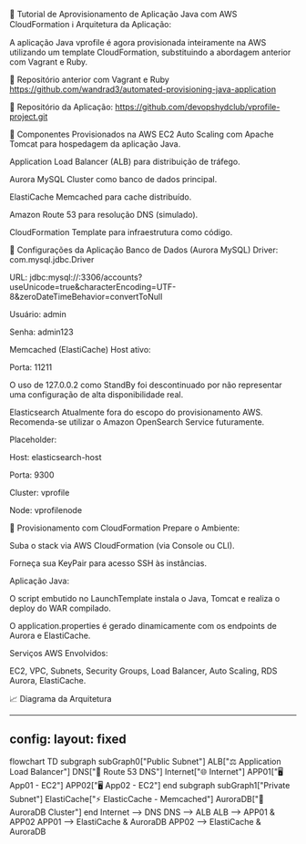 📘 Tutorial de Aprovisionamento de Aplicação Java com AWS CloudFormation
ℹ️ Arquitetura da Aplicação:

A aplicação Java vprofile é agora provisionada inteiramente na AWS utilizando um template CloudFormation, substituindo a abordagem anterior com Vagrant e Ruby.

🔗 Repositório anterior com Vagrant e Ruby
https://github.com/wandrad3/automated-provisioning-java-application

🔗 Repositório da Aplicação:
https://github.com/devopshydclub/vprofile-project.git

🧩 Componentes Provisionados na AWS
EC2 Auto Scaling com Apache Tomcat para hospedagem da aplicação Java.

Application Load Balancer (ALB) para distribuição de tráfego.

Aurora MySQL Cluster como banco de dados principal.

ElastiCache Memcached para cache distribuído.

Amazon Route 53 para resolução DNS (simulado).

CloudFormation Template para infraestrutura como código.

🔧 Configurações da Aplicação
Banco de Dados (Aurora MySQL)
Driver: com.mysql.jdbc.Driver

URL: jdbc:mysql://<AuroraEndpoint>:3306/accounts?useUnicode=true&characterEncoding=UTF-8&zeroDateTimeBehavior=convertToNull

Usuário: admin

Senha: admin123

Memcached (ElastiCache)
Host ativo: <ElastiCacheEndpoint>

Porta: 11211

O uso de 127.0.0.2 como StandBy foi descontinuado por não representar uma configuração de alta disponibilidade real.

Elasticsearch
Atualmente fora do escopo do provisionamento AWS. Recomenda-se utilizar o Amazon OpenSearch Service futuramente.

Placeholder:

Host: elasticsearch-host

Porta: 9300

Cluster: vprofile

Node: vprofilenode

🚀 Provisionamento com CloudFormation
Prepare o Ambiente:

Suba o stack via AWS CloudFormation (via Console ou CLI).

Forneça sua KeyPair para acesso SSH às instâncias.

Aplicação Java:

O script embutido no LaunchTemplate instala o Java, Tomcat e realiza o deploy do WAR compilado.

O application.properties é gerado dinamicamente com os endpoints de Aurora e ElastiCache.

Serviços AWS Envolvidos:

EC2, VPC, Subnets, Security Groups, Load Balancer, Auto Scaling, RDS Aurora, ElastiCache.

📈 Diagrama da Arquitetura

---
config:
  layout: fixed
---

flowchart TD
 subgraph subGraph0["Public Subnet"]
        ALB["⚖️ Application Load Balancer"]
        DNS["🧭 Route 53 DNS"]
        Internet["🌐 Internet"]
        APP01["🖥️ App01 - EC2"]
        APP02["🖥️ App02 - EC2"]
  end
 subgraph subGraph1["Private Subnet"]
        ElastiCache["⚡ ElasticCache - Memcached"]
        AuroraDB["💾 AuroraDB Cluster"]
  end
    Internet --> DNS
    DNS --> ALB
    ALB --> APP01 & APP02
    APP01 --> ElastiCache & AuroraDB
    APP02 --> ElastiCache & AuroraDB
